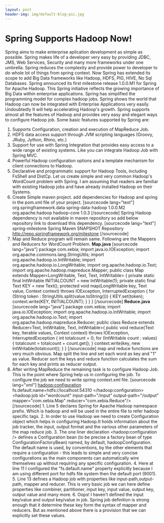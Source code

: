 ```yaml
---
layout: post
header-img: img/default-blog-pic.jpg
---
```


# Spring Supports Hadoop Now!

Spring aims to make enterprise aplication development as simple as possible. Spring makes life of a developer very easy by providing JDBC, JMS, Web Services, Security and many more frameworks under one umbrella. Spring reduces the complexity and provide power to developer to do whole lot of things from spring context. Now Spring has extended its scope to add Big Data frameworks like Hadoop, HDFS, PIG, HIVE, No Sql Databases.  Spring announced its first milestone release 1.0.0.M1 for Spring for Apache Hadoop. This Spring initiative reflects the growing importance of Big Data within enterprise applications. Spring has simplified the programming model for complex hadoop jobs. Spring shows the world that Hadoop can now be integrated with Enterprise Applications very easily. Undoubtedly It will help accelerating Hadoop's growth. Spring supports almost all the features of Hadoop and provides very easy and elegant ways to configure Hadoop job. Some basic features supported by Spring are: 

  1. Supports Configuration, creation and execution of MapReduce Job.
  2. HDFS data access support through JVM scripting languages (Groovy, JRuby, Jython, Rhino, etc.)
  3. Support for use with Spring Integration that provides easy access to a wide range of existing systems. Like you can integrate Hadoop Job with Spring MVC.
  4. Powerful Hadoop configuration options and a template mechanism for client connections to Hadoop.
  5. Declarative and programmatic support for Hadoop Tools, including FsShell and DistCp.
Let us create simple and very common Hadoop's WordCount problem with Spring. I am assuming that readers are familiar with existing Hadoop jobs and have already installed Hadoop on their Systems. 
  1. Create Simple maven project. add dependencies for Hadoop and spring in the pom.xml file of your project.
[sourcecode lang="text"] <dependency> <groupId>org.springframework.data</groupId> <artifactId>spring-data-hadoop</artifactId> <version>1.0.0.M2</version> </dependency> <dependency> <groupId>org.apache.hadoop</groupId> <artifactId>hadoop-core</artifactId> <version>1.0.3</version> </dependency> [/sourcecode] Spring Hadoop dependency is not available in maven repository so add below repository link to download this dependency. [sourcecode lang="text"] <repositories> <repository> <id>spring-milestone</id> <name>Spring Maven SNAPSHOT Repository</name> <url>http://repo.springframework.org/milestone</url> </repository> </repositories> [/sourcecode] 
  2. Map and Reduce program will remain same. Following are the Mappers and Reducers for WordCount Problem.
**Map.java** [sourcecode lang="java"] package com.xebia; import java.io.IOException; import org.apache.commons.lang.StringUtils; import org.apache.hadoop.io.IntWritable; import org.apache.hadoop.io.LongWritable; import org.apache.hadoop.io.Text; import org.apache.hadoop.mapreduce.Mapper; public class Map extends Mapper<LongWritable, Text, Text, IntWritable> { private static final IntWritable INITIALCOUNT = new IntWritable(1); private static final Text KEY = new Text(); protected void map(LongWritable key, Text value, Context context) throws IOException, InterruptedException { for (String token : StringUtils.split(value.toString())) { KEY.set(token); context.write(KEY, INITIALCOUNT); } } } [/sourcecode] **Reduce.java** [sourcecode lang="java"] package com.xebia; import java.io.IOException; import org.apache.hadoop.io.IntWritable; import org.apache.hadoop.io.Text; import org.apache.hadoop.mapreduce.Reducer; public class Reduce extends Reducer<Text, IntWritable, Text, IntWritable>{ public void reduce(Text key, Iterable<IntWritable> values, Context context) throws IOException, InterruptedException { int totalcount = 0; for (IntWritable count : values) { totalcount = totalcount + count.get(); } context.write(key, new IntWritable(totalcount)); } } [/sourcecode] map and reduce functions are very much obvious. Map split the line and set each word as key and "1" as value. Reducer sort the keys and reduce function calculates the sum for each key and prints as reducer output. 
  3. After writing MapReduce the remaining task is to configure Hadoop Job. This is the point where Spring help us in configuring the job. To configure the job we need to write spring context.xml file. [sourcecode lang="xml"] <?xml version="1.0" encoding="UTF-8"?> <beans xmlns="http://www.springframework.org/schema/beans" xmlns:xsi="http://www.w3.org/2001/XMLSchema-instance" xmlns:context="http://www.springframework.org/schema/context" xmlns:hadoop="http://www.springframework.org/schema/hadoop" xmlns:p="http://www.springframework.org/schema/p" xsi:schemaLocation="http://www.springframework.org/schema/beans http://www.springframework.org/schema/beans/spring-beans.xsd http://www.springframework.org/schema/context http://www.springframework.org/schema/context/spring-context.xsd http://www.springframework.org/schema/hadoop http://www.springframework.org/schema/hadoop/spring-hadoop.xsd"> <hadoop:configuration> fs.default.name=hdfs://localhost:54310 </hadoop:configuration> <hadoop:job id="wordcount" input-path="/input" output-path="/output" mapper="com.xebia.Map" reducer="com.xebia.Reduce"/> </beans> [/sourcecode] 
    1. Line 5 declares Spring for Apache Hadoop namespace prefix. Which is hadoop and will be used in the entire file to refer hadoop specific tags.
    2. In order to use Hadoop we need to create Configuration object which helps in configuring Hadoop.It holds information about the job tracker, the input, output format and the various other parameters of the map reduce job.
    3. The one liner declaration <hadoop:configuration /> defines a Configuration bean (to be precise a factory bean of type ConfigurationFactoryBean) named, by default, hadoopConfiguration. The default name is used, by conventions, by the other elements that require a configuration - this leads to simple and very concise configurations as the main components can automatically wire themselves up without requiring any specific configuration.
    4. Here at line 11 I configured the "fs.default.name" property explicitly because I am using different port for hdfs file system then the default port (9001).
    5. Line 13 defines a Hadoop job with properties like input-path,output-path, mapper and reducer. This is very basic job we can here define properties like combiner, partitioner, input key, input value, output key, output value and many more.
    6. Oops! I haven't defined the input key/value and output key/value in job. Spring job definition is strong enough that it determine these key form the syntax of mapper and reducers. But as mentioned above there is a provision that we can explicitly set these values.